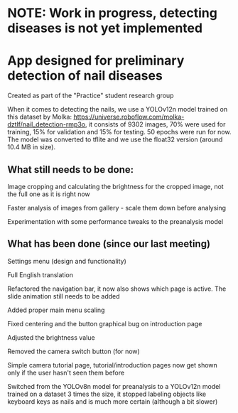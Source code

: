 # NOTE: Work in progress, detecting diseases is not yet implemented

# App designed for preliminary detection of nail diseases

Created as part of the "Practice" student research group

When it comes to detecting the nails, we use a YOLOv12n model trained on this dataset by Molka: https://universe.roboflow.com/molka-dztlf/nail_detection-rmp3o, it consists of 9302 images, 70% were used for training, 15% for validation and 15% for testing. 50 epochs were run for now. The model was converted to tflite and we use the float32 version (around 10.4 MB in size).

## What still needs to be done:

Image cropping and calculating the brightness for the cropped image, not the full one as it is right now

Faster analysis of images from gallery - scale them down before analysing

Experimentation with some performance tweaks to the preanalysis model

## What has been done (since our last meeting)

Settings menu (design and functionality)

Full English translation

Refactored the navigation bar, it now also shows which page is active. The slide animation still needs to be added

Added proper main menu scaling

Fixed centering and the button graphical bug on introduction page

Adjusted the brightness value

Removed the camera switch button (for now)

Simple camera tutorial page, tutorial/introduction pages now get shown only if the user hasn't seen them before

Switched from the YOLOv8n model for preanalysis to a YOLOv12n model trained on a dataset 3 times the size, it stopped labeling objects like keyboard keys as nails and is much more certain (although a bit slower)